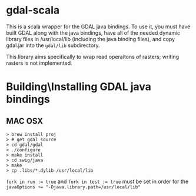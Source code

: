 gdal-scala
==========

This is a scala wrapper for the GDAL java bindings. To use it, you must have built GDAL along with the java bindings, have all of the needed dynamic library files in /usr/local/lib (including the java binding files), and copy gdal.jar into the `gdal/lib` subdirectory.

This library aims specifically to wrap read operaitons of rasters; writing rasters is not implemented.

Building\Installing GDAL java bindings
======================================


MAC OSX
-------

```
> brew install proj
> # get gdal source
> cd gdal/gdal
> ./configure
> make install
> cd swig/java
> make
> cp .libs/*.dylib /usr/local/lib
```

`fork in run := true` and `fork in test := true` must be set in order for the `javaOptions += "-Djava.library.path=/usr/local/lib"`

